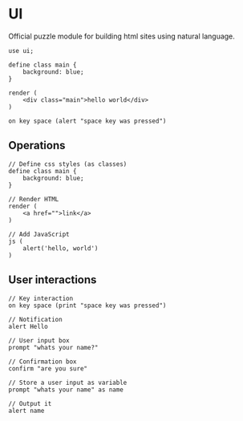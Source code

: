 # UI

Official puzzle module for building html sites using natural language.

```puzzle
use ui;

define class main {
	background: blue;
}

render (
	<div class="main">hello world</div>
)

on key space (alert "space key was pressed")
```

## Operations

```puzzle
// Define css styles (as classes)
define class main {
	background: blue;
}

// Render HTML
render (
	<a href="">link</a>
)

// Add JavaScript
js (
	alert('hello, world')
)
```

## User interactions

```puzzle
// Key interaction
on key space (print "space key was pressed")

// Notification
alert Hello

// User input box
prompt "whats your name?"

// Confirmation box
confirm "are you sure"

// Store a user input as variable
prompt "whats your name" as name

// Output it
alert name
``` 